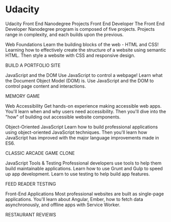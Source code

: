 # Udacity
Udacity Front End Nanodegree Projects
Front End Developer
The Front End Developer Nanodegree program is composed of five projects.  Projects range in complexity, and each builds upon the previous. 





Web Foundations
Learn the building blocks of the web - HTML and CSS! Learning how to effectively create the structure of a website using semantic HTML. Then style a website with CSS and responsive design.

BUILD A PORTFOLIO SITE


JavaScript and the DOM
Use JavaScript to control a webpage! Learn what the Document Object Model (DOM) is. Use JavaScript and the DOM to control page content and interactions.

MEMORY GAME


Web Accessibility
Get hands-on experience making accessible web apps. You'll learn when and why users need accessibility. Then you'll dive into the "how" of building out accessible website components.

Object-Oriented JavaScript
Learn how to build professional applications using object-oriented JavaScript techniques. Then you'll learn how JavaScript has improved with the major language improvements made in ES6.

CLASSIC ARCADE GAME CLONE


JavaScript Tools & Testing
Professional developers use tools to help them build maintainable applications. Learn how to use Grunt and Gulp to speed up app development. Learn to use testing to help build app features.

FEED READER TESTING


Front-End Applications
Most professional websites are built as single-page applications. You'll learn about Angular, Ember, how to fetch data asynchronously, and offline apps with Service Worker.

RESTAURANT REVIEWS
